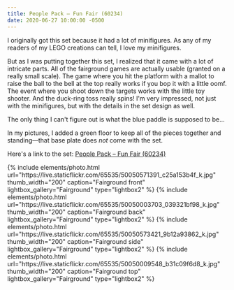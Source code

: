 ```yaml
---
title: People Pack – Fun Fair (60234)
date: 2020-06-27 10:00:00 -0500
---
```


I originally got this set because it had a lot of minifigures. As any of my readers of my LEGO creations can tell, I love my minifigures.

But as I was putting together this set, I realized that it came with a lot of intricate parts. All of the fairground games are actually usable (granted on a really small scale). The game where you hit the platform with a mallot to raise the ball to the bell at the top really works if you bop it with a little oomf. The event where you shoot down the targets works with the little toy shooter. And the duck-ring toss really spins! I'm very impressed, not just with the minifigures, but with the details in the set design as well.

The only thing I can't figure out is what the blue paddle is supposed to be...

In my pictures, I added a green floor to keep all of the pieces together and standing—that base plate does _not_ come with the set.

Here's a link to the set: [People Pack – Fun Fair (60234)](https://www.lego.com/en-us/product/people-pack-fun-fair-60234)

<div class="text-center">
  {% include elements/photo.html
      url="https://live.staticflickr.com/65535/50050571391_c25a153b4f_k.jpg"
      thumb_width="200" caption="Fairground front" lightbox_gallery="Fairground" type="lightbox2"
  %}
  {% include elements/photo.html
      url="https://live.staticflickr.com/65535/50050003703_039321bf98_k.jpg"
      thumb_width="200" caption="Fairground back" lightbox_gallery="Fairground" type="lightbox2"
  %}
  {% include elements/photo.html
      url="https://live.staticflickr.com/65535/50050573421_9b12a93862_k.jpg"
      thumb_width="200" caption="Fairground side" lightbox_gallery="Fairground" type="lightbox2"
  %}
  {% include elements/photo.html
      url="https://live.staticflickr.com/65535/50050009548_b31c09f6d8_k.jpg"
      thumb_width="200" caption="Fairground top" lightbox_gallery="Fairground" type="lightbox2"
  %}
</div>
